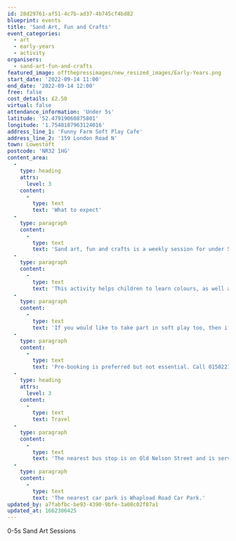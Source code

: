 ```yaml
---
id: 28d29761-af51-4c7b-ad37-4b745cf4bd82
blueprint: events
title: 'Sand Art, Fun and Crafts'
event_categories:
  - art
  - early-years
  - activity
organisers:
  - sand-art-fun-and-crafts
featured_image: offthepressimages/new_resized_images/Early-Years.png
start_date: '2022-09-14 11:00'
end_date: '2022-09-14 12:00'
free: false
cost_details: £2.50
virtual: false
attendance_information: 'Under 5s'
latitude: '52.47919060875801'
longitude: '1.7548187963124016'
address_line_1: 'Funny Farm Soft Play Cafe'
address_line_2: '159 London Road N'
town: Lowestoft
postcode: 'NR32 1HG'
content_area:
  -
    type: heading
    attrs:
      level: 3
    content:
      -
        type: text
        text: 'What to expect'
  -
    type: paragraph
    content:
      -
        type: text
        text: 'Sand art, fun and crafts is a weekly session for under 5’s held every Wednesday morning. Each week there will be a different theme and amazing pictures will be made using sand.'
  -
    type: paragraph
    content:
      -
        type: text
        text: 'This activity helps children to learn colours, as well as increase their fine motor skills and hand-eye co-ordination.'
  -
    type: paragraph
    content:
      -
        type: text
        text: 'If you would like to take part in soft play too, then if you book both Sand Art and Soft Play sessions together it is only £5!'
  -
    type: paragraph
    content:
      -
        type: text
        text: 'Pre-booking is preferred but not essential. Call 01502217989 to book your place.'
  -
    type: heading
    attrs:
      level: 3
    content:
      -
        type: text
        text: Travel
  -
    type: paragraph
    content:
      -
        type: text
        text: 'The nearest bus stop is on Old Nelson Street and is serviced by the Coastal Clipper and Coastlink bus.'
  -
    type: paragraph
    content:
      -
        type: text
        text: 'The nearest car park is Whapload Road Car Park.'
updated_by: a7fabfbc-be93-4390-9bfe-3a08c02f87a1
updated_at: 1662386425
---
```

0-5s Sand Art Sessions
